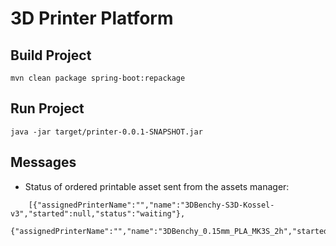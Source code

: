 # 3D Printer Platform

## Build Project

`mvn clean package spring-boot:repackage`

## Run Project

`java -jar target/printer-0.0.1-SNAPSHOT.jar`

## Messages

- Status of ordered printable asset sent from the assets manager:

```
    [{"assignedPrinterName":"","name":"3DBenchy-S3D-Kossel-v3","started":null,"status":"waiting"},
    {"assignedPrinterName":"","name":"3DBenchy_0.15mm_PLA_MK3S_2h","started":null,"status":"waiting"}]
```
